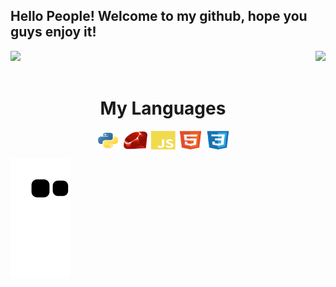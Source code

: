 ## Hello People! Welcome to my github, hope you guys enjoy it!

<div>
  
  <img  height="180em" src="https://github-readme-stats.vercel.app/api?username=Gugu21v1&show_icons=true&theme=dark&include_all_commits=true&count_private=true"/>
  <img align="right" height="180em" src="https://github-readme-stats.vercel.app/api/top-langs/?username=Gugu21v1&layout=compact&langs_count=16&theme=dark"/>
</div>
<br>

<div  align="center"> 
    <h1 align="center">My Languages </h1>
    <img align="center" height="30" width="40" alt="python-icon" src="https://raw.githubusercontent.com/devicons/devicon/master/icons/python/python-original.svg">
    <img align="center" height="30" width="40" alt="nodejs-icon" src="https://raw.githubusercontent.com/devicons/devicon/master/icons/ruby/ruby-original.svg">
    <img align="center" height="30" width="40" alt="js-icon"  src="https://raw.githubusercontent.com/devicons/devicon/master/icons/javascript/javascript-plain.svg">
    <img align="center" height="30" width="40" alt="html-icon" src="https://raw.githubusercontent.com/devicons/devicon/master/icons/html5/html5-original.svg">
    <img align="center" height="30" width="40" alt="css-icon" src="https://raw.githubusercontent.com/devicons/devicon/master/icons/css3/css3-original.svg">
  </div>
  
  
![Snake animation](https://github.com/Gugu21v1/Gugu21v1/blob/output/github-contribution-grid-snake.svg)
